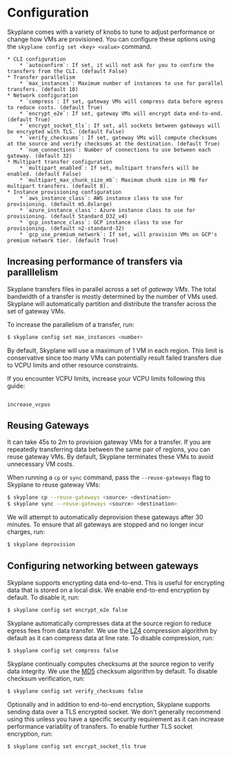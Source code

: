 # Configuration

Skyplane comes with a variety of knobs to tune to adjust performance or change how VMs are provisioned. You can configure these options using the `skyplane config set <key> <value>` command.

```{admonition} Full list of transfer options
* CLI configuration
    * `autoconfirm`: If set, it will not ask for you to confirm the transfers from the CLI. (default False)
* Transfer parallelism
    * `max_instances`: Maximum number of instances to use for parallel transfers. (default 10)
* Network configuration
    * `compress`: If set, gateway VMs will compress data before egress to reduce costs. (default True)
    * `encrypt_e2e`: If set, gateway VMs will encrypt data end-to-end. (default True)
    * `encrypt_socket_tls`: If set, all sockets between gateways will be encrypted with TLS. (default False)
    * `verify_checksums`: If set, gateway VMs will compute checksums at the source and verify checksums at the destination. (default True)
    * `num_connections`: Number of connections to use between each gateway. (default 32)
* Multipart transfer configuration
    * `multipart_enabled`: If set, multipart transfers will be enabled. (default False)
    * `multipart_max_chunk_size_mb`: Maximum chunk size in MB for multipart transfers. (default 8).
* Instance provisioning configuration
    * `aws_instance_class`: AWS instance class to use for provisioning. (default m5.8xlarge)
    * `azure_instance_class`: Azure instance class to use for provisioning. (default Standard_D32_v4)
    * `gcp_instance_class`: GCP instance class to use for provisioning. (default n2-standard-32)
    * `gcp_use_premium_network`: If set, will provision VMs on GCP's premium network tier. (default True)
```

## Increasing performance of transfers via paralllelism
Skyplane transfers files in parallel across a set of *gateway VMs*. The total bandwidth of a transfer is mostly determined by the number of VMs used. Skyplane will automatically partition and distribute the transfer across the set of gateway VMs.

To increase the parallelism of a transfer, run:
```bash
$ skyplane config set max_instances <number>
```

By default, Skyplane will use a maximum of 1 VM in each region. This limit is conservative since too many VMs can potentially result failed transfers due to VCPU limits and other resource constraints.

If you encounter VCPU limits, increase your VCPU limits following this guide:
```{toctree}

increase_vcpus
```

<!-- ### Transfer Chunk Sizes 
* Skyplane will break up large objects into smaller chunk sizes to parallelize transfers more efficiently (AWS and GCP only). 
* Recommended to use default (TODO: figure out what we should set this to)  -->

## Reusing Gateways 
It can take 45s to 2m to provision gateway VMs for a transfer. If you are repeatedly transferring data between the same pair of regions, you can reuse gateway VMs. By default, Skyplane terminates these VMs to avoid unnecessary VM costs.

When running a `cp` or `sync` command, pass the `--reuse-gateways` flag to Skyplane to reuse gateway VMs:
```bash
$ skyplane cp --reuse-gateways <source> <destination>
$ skyplane sync --reuse-gateways <source> <destination>
```

We will attempt to automatically deprovision these gateways after 30 minutes. To ensure that all gateways are stopped and no longer incur charges, run:
```bash
$ skyplane deprovision
```

## Configuring networking between gateways
Skyplane supports encrypting data end-to-end. This is useful for encrypting data that is stored on a local disk. We enable end-to-end encryption by default. To disable it, run:
```bash
$ skyplane config set encrypt_e2e false
```

Skyplane automatically compresses data at the source region to reduce egress fees from data transfer. We use the [LZ4](https://lz4.org/) compression algorithm by default as it can compress data at line rate. To disable compression, run:
```bash
$ skyplane config set compress false
```

Skyplane continually computes checksums at the source region to verify data integrity. We use the [MD5](https://en.wikipedia.org/wiki/MD5) checksum algorithm by default. To disable checksum verification, run:
```bash
$ skyplane config set verify_checksums false
```

Optionally and in addition to end-to-end encryption, Skyplane supports sending data over a TLS encrypted socket. We don't generally recommend using this unless you have a specific security requirement as it can increase performance variablity of transfers. To enable further TLS socket encryption, run:
```bash
$ skyplane config set encrypt_socket_tls true
```